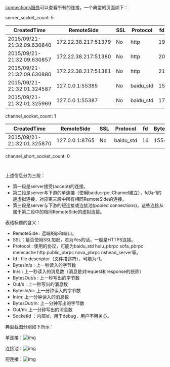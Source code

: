 [connections服务](http://brpc.baidu.com:8765/connections)可以查看所有的连接。一个典型的页面如下：

server_socket_count: 5

| CreatedTime                | RemoteSide          | SSL  | Protocol  | fd   | BytesIn/s | In/s | BytesOut/s | Out/s | BytesIn/m | In/m | BytesOut/m | Out/m | SocketId |
| -------------------------- | ------------------- | ---- | --------- | ---- | --------- | ---- | ---------- | ----- | --------- | ---- | ---------- | ----- | -------- |
| 2015/09/21-21:32:09.630840 | 172.22.38.217:51379 | No   | http      | 19   | 1300      | 1    | 269        | 1     | 68844     | 53   | 115860     | 53    | 257      |
| 2015/09/21-21:32:09.630857 | 172.22.38.217:51380 | No   | http      | 20   | 1308      | 1    | 5766       | 1     | 68884     | 53   | 129978     | 53    | 258      |
| 2015/09/21-21:32:09.630880 | 172.22.38.217:51381 | No   | http      | 21   | 1292      | 1    | 1447       | 1     | 67672     | 52   | 143414     | 52    | 259      |
| 2015/09/21-21:32:01.324587 | 127.0.0.1:55385     | No   | baidu_std | 15   | 1480      | 20   | 880        | 20    | 88020     | 1192 | 52260      | 1192  | 512      |
| 2015/09/21-21:32:01.325969 | 127.0.0.1:55387     | No   | baidu_std | 17   | 4016      | 40   | 1554       | 40    | 238879    | 2384 | 92660      | 2384  | 1024     |

channel_socket_count: 1

| CreatedTime                | RemoteSide     | SSL  | Protocol  | fd   | BytesIn/s | In/s | BytesOut/s | Out/s | BytesIn/m | In/m | BytesOut/m | Out/m | SocketId |
| -------------------------- | -------------- | ---- | --------- | ---- | --------- | ---- | ---------- | ----- | --------- | ---- | ---------- | ----- | -------- |
| 2015/09/21-21:32:01.325870 | 127.0.0.1:8765 | No   | baidu_std | 16   | 1554      | 40   | 4016       | 40    | 92660     | 2384 | 238879     | 2384  | 0        |

channel_short_socket_count: 0

` `

上述信息分为三段：

- 第一段是server接受(accept)的连接。
- 第二段是server与下游的单连接（使用baidu::rpc::Channel建立），fd为-1的是虚拟连接，对应第三段中所有相同RemoteSide的连接。
- 第三段是server与下游的短连接或连接池(pooled connections)，这些连接从属于第二段中的相同RemoteSide的虚拟连接。

表格标题的含义：

- RemoteSide : 远端的ip和端口。
- SSL：是否使用SSL加密，若为Yes的话，一般是HTTPS连接。
- Protocol : 使用的协议，可能为baidu_std hulu_pbrpc sofa_pbrpc memcache http public_pbrpc nova_pbrpc nshead_server等。
- fd : file descriptor（文件描述符），可能为-1。
- BytesIn/s : 上一秒读入的字节数
- In/s : 上一秒读入的消息数（消息是对request和response的统称）
- BytesOut/s : 上一秒写出的字节数
- Out/s : 上一秒写出的消息数
- BytesIn/m: 上一分钟读入的字节数
- In/m: 上一分钟读入的消息数
- BytesOut/m: 上一分钟写出的字节数
- Out/m: 上一分钟写出的消息数
- SocketId ：内部id，用于debug，用户不用关心。

 

典型截图分别如下所示：

单连接：![img](http://wiki.baidu.com/download/attachments/165876298/image2016-7-15%2016%3A7%3A41.png?version=1&modificationDate=1468570062000&api=v2)

连接池：![img](http://wiki.baidu.com/download/attachments/165876298/image2016-7-15%2016%3A8%3A40.png?version=1&modificationDate=1468570121000&api=v2)

短连接：![img](http://wiki.baidu.com/download/attachments/165876298/image2016-7-15%2016%3A9%3A1.png?version=1&modificationDate=1468570141000&api=v2)

